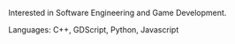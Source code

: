 Interested in Software Engineering and Game Development.

Languages: C++, GDScript, Python, Javascript
